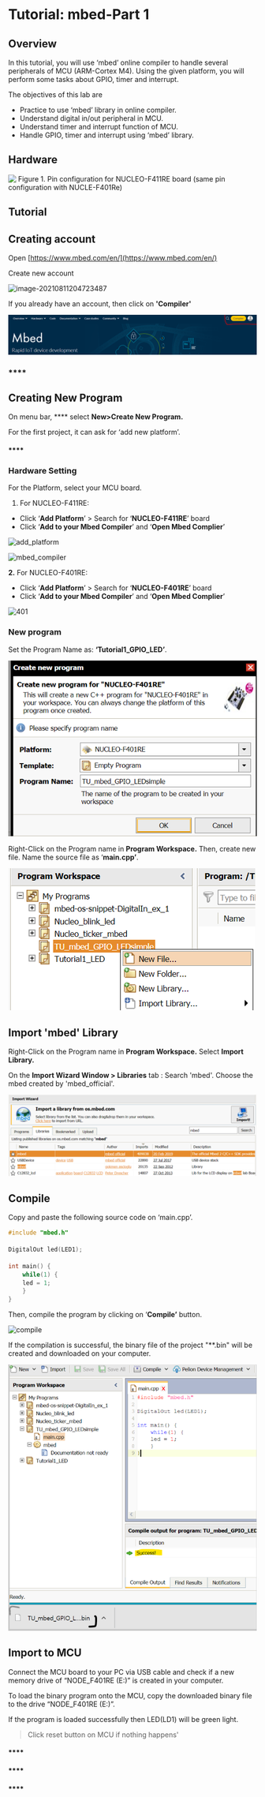 # Tutorial: mbed-Part 1

## Overview

In this tutorial, you will use ‘mbed’ online compiler to handle several peripherals of MCU (ARM-Cortex M4). Using the given platform, you will perform some tasks about GPIO, timer and interrupt.

The objectives of this lab are

* Practice to use ‘mbed’ library in online compiler.
* Understand digital in/out peripheral in MCU.
* Understand timer and interrupt function of MCU.
* Handle GPIO, timer and interrupt using ‘mbed’ library.

## Hardware

![​ Figure 1. Pin configuration for NUCLEO-F411RE board (same pin configuration with NUCLE-F401Re)](https://user-images.githubusercontent.com/79825525/129155781-83639c1d-bb1f-4cc9-b3d5-3a080426d382.jpg)

## Tutorial

## Creating account

Open [https://www.mbed.com/en/](https://www.mbed.com/en/)

Create new account

![image-20210811204723487](https://user-images.githubusercontent.com/79825525/129155672-82f51b2d-1bdd-4016-a4f6-3ffd60923ec9.png)

If you already have an account, then click on **'Compiler'**

![](<../../../.gitbook/assets/image (17).png>)

### \*\*\*\*

## **Creating New Program**

On menu bar, \*\*\*\* select **New>Create New Program.**

For the first project, it can ask for ‘add new platform’.

#### \*\*\*\*

### **Hardware Setting**

For the Platform, select your MCU board.

1. For NUCLEO-F411RE:

* Click ‘**Add Platform**’ > Search for ‘**NUCLEO-F411RE**’ board
* Click ‘**Add to your Mbed Compiler**’ and ‘**Open Mbed Complier**’

![add\_platform](https://user-images.githubusercontent.com/79825525/129156475-64577741-2f1d-4a5d-9872-d7a27abe9b8e.png)

![mbed\_compiler](https://user-images.githubusercontent.com/79825525/129157119-ac6bd034-428c-4981-80be-7b7b0cbbcd9c.png)

**2.** For NUCLEO-F401RE:

* Click ‘**Add Platform**’ > Search for ‘**NUCLEO-F401RE**’ board
* Click ‘**Add to your Mbed Compiler**’ and ‘**Open Mbed Complier**’

![401](https://user-images.githubusercontent.com/79825525/129155462-259c330a-493f-478f-a050-3acf474d7708.png)

### New program

Set the Program Name as: **‘Tutorial1\_GPIO\_LED’**.

![](<../../../.gitbook/assets/image (2) (1) (1) (1) (1).png>)

Right-Click on the Program name in **Program Workspace.** Then, create new file. Name the source file as ‘**main.cpp’**.

![](<../../../.gitbook/assets/image (22).png>)

## Import 'mbed' Library

Right-Click on the Program name in **Program Workspace.** Select **Import Library.**

On the **Import Wizard Window > Libraries** tab : Search 'mbed'. Choose the mbed created by 'mbed\_official'.

![](<../../../.gitbook/assets/image (20).png>)

## Compile

Copy and paste the following source code on ‘main.cpp’.

```cpp
#include "mbed.h"

DigitalOut led(LED1);

int main() {
    while(1) {
    led = 1;
    }
}
```

Then, compile the program by clicking on ‘**Compile’** button.

![compile](https://user-images.githubusercontent.com/79825525/129156625-5a31b30a-51b4-4b34-b229-4c14fd642b29.png)

If the compilation is successful, the binary file of the project "\*\*.bin" will be created and downloaded on your computer.

![](<../../../.gitbook/assets/image (21).png>)

## Import to MCU

Connect the MCU board to your PC via USB cable and check if a new memory drive of “NODE\_F401RE (E:)” is created in your computer.

To load the binary program onto the MCU, copy the downloaded binary file to the drive “NODE\_F401RE (E:)”.

If the program is loaded successfully then LED(LD1) will be green light.

> Click reset button on MCU if nothing happens'

#### \*\*\*\*

#### \*\*\*\*

#### \*\*\*\*
